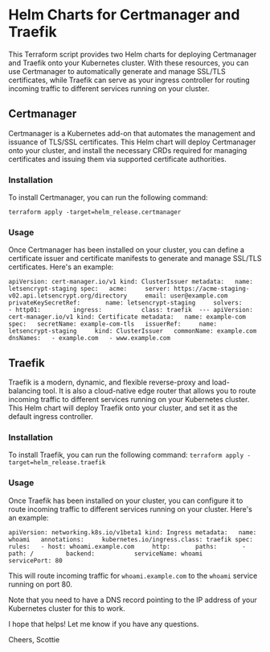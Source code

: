 # Helm Charts for Certmanager and Traefik

This Terraform script provides two Helm charts for deploying Certmanager and Traefik onto your Kubernetes cluster. With these resources, you can use Certmanager to automatically generate and manage SSL/TLS certificates, while Traefik can serve as your ingress controller for routing incoming traffic to different services running on your cluster.

## Certmanager

Certmanager is a Kubernetes add-on that automates the management and issuance of TLS/SSL certificates. This Helm chart will deploy Certmanager onto your cluster, and install the necessary CRDs required for managing certificates and issuing them via supported certificate authorities.

### Installation

To install Certmanager, you can run the following command:


`terraform apply -target=helm_release.certmanager`

### Usage

Once Certmanager has been installed on your cluster, you can define a certificate issuer and certificate manifests to generate and manage SSL/TLS certificates. Here's an example:

`apiVersion: cert-manager.io/v1 kind: ClusterIssuer metadata:   name: letsencrypt-staging spec:   acme:     server: https://acme-staging-v02.api.letsencrypt.org/directory     email: user@example.com     privateKeySecretRef:       name: letsencrypt-staging     solvers:     - http01:         ingress:           class: traefik  --- apiVersion: cert-manager.io/v1 kind: Certificate metadata:   name: example-com spec:   secretName: example-com-tls   issuerRef:     name: letsencrypt-staging     kind: ClusterIssuer   commonName: example.com   dnsNames:   - example.com   - www.example.com`

## Traefik

Traefik is a modern, dynamic, and flexible reverse-proxy and load-balancing tool. It is also a cloud-native edge router that allows you to route incoming traffic to different services running on your Kubernetes cluster. This Helm chart will deploy Traefik onto your cluster, and set it as the default ingress controller.

### Installation

To install Traefik, you can run the following command:
`terraform apply -target=helm_release.traefik`

### Usage

Once Traefik has been installed on your cluster, you can configure it to route incoming traffic to different services running on your cluster. Here's an example:


`apiVersion: networking.k8s.io/v1beta1 kind: Ingress metadata:   name: whoami   annotations:     kubernetes.io/ingress.class: traefik spec:   rules:   - host: whoami.example.com     http:       paths:       - path: /         backend:           serviceName: whoami           servicePort: 80`

This will route incoming traffic for `whoami.example.com` to the `whoami` service running on port 80.

Note that you need to have a DNS record pointing to the IP address of your Kubernetes cluster for this to work.

I hope that helps! Let me know if you have any questions.

Cheers, Scottie
